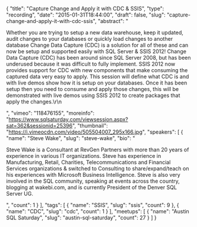 {
  "title": "Capture Change and Apply it with CDC & SSIS",
  "type": "recording",
  "date": "2015-01-31T18:44:00",
  "draft": false,
  "slug": "capture-change-and-apply-it-with-cdc-ssis",
  "abstract": "<p>Whether you are trying to setup a new data warehouse, keep it updated, audit changes to your databases or quickly load changes to another database Change Data Capture (CDC) is a solution for all of these and can now be setup and supported easily with SQL Server & SSIS 2012! Change Data Capture (CDC) has been around since SQL Server 2008, but has been underused because it was difficult to fully implement. SSIS 2012 now provides support for CDC with new components that make consuming the captured data very easy to apply. This session will define what CDC is and with live demos show how it is setup on your databases. Once it has been setup then you need to consume and apply those changes, this will be demonstrated with live demos using SSIS 2012 to create packages that apply the changes.\r\n</p>",
  "vimeo": "118476155",
  "moreinfo": "https://www.sqlsaturday.com/viewsession.aspx?sat=362&sessionid=25396",
  "thumbnail": "https://i.vimeocdn.com/video/505504007_295x166.jpg",
  "speakers": [
    {
      "name": "Steve Wake",
      "slug": "steve-wake",
      "bio": "<p>Steve Wake is a Consultant at RevGen Partners with more than 20 years of experience in various IT organizations. Steve has experience in Manufacturing, Retail, Charities, Telecommunications and Financial Services organizations & switched to Consulting to share/expand/teach on his experiences with Microsoft Business Intelligence. Steve is also very involved in the SQL community, speaking at events across the country, blogging at wakebi.com, and is currently President of the Denver SQL Server UG.</p>",
      "count": 1
    }
  ],
  "tags": [
    {
      "name": "SSIS",
      "slug": "ssis",
      "count": 9
    },
    {
      "name": "CDC",
      "slug": "cdc",
      "count": 1
    }
  ],
  "meetups": [
    {
      "name": "Austin SQL Saturday",
      "slug": "austin-sql-saturday",
      "count": 27
    }
  ]
}